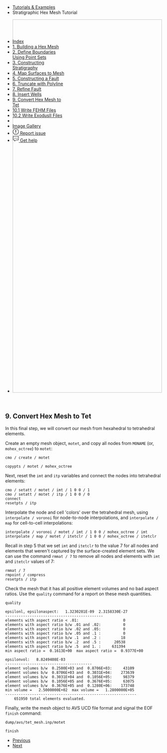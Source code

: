 <!-- Begin breadcrumb -->
<ul class="uk-breadcrumb">
    <li><a href="{{ "/pages/tutorial/index.html" | relative_url }}">Tutorials &amp; Examples</a></li>
    <li><span>Stratigraphic Hex Mesh Tutorial</span></li>
</ul>
<!-- End breadcrumb -->

<!-- Begin image slideshow -->
<div class="uk-position-relative uk-visible-toggle uk-light" tabindex="-1" uk-slideshow>
    <ul class="uk-slideshow-items">
        <li>
            <img data-src="{{ "/pages/tutorial/stratigraphy/images/19_hex_01_to_tet.png" | relative_url }}" width="1800" height="1200" alt="" uk-cover uk-img="target: !.uk-slideshow-items">
        </li>
    </ul>
</div>
<!-- End image slideshow -->
<br/>

<h2 id="convert-hex-mesh-to-tet" class="uk-h3 uk-margin-remove">9. Convert Hex Mesh to Tet</h2>

In this final step, we will convert our mesh from hexahedral to tetrahedral
elements.

Create an empty mesh object, `motet`, and copy all nodes from `MONAME`
(or, `mohex_octree`) to `motet`:

```
cmo / create / motet

copypts / motet / mohex_octree
```

Next, reset the `imt` and `itp` variables and connect the nodes into
tetrahedral elements:

```
cmo / setatt / motet / imt / 1 0 0 / 1
cmo / setatt / motet / itp / 1 0 0 / 0
connect
resetpts / itp
```

Interpolate the node and cell 'colors' over the tetrahedral mesh, using
`interpolate / voronoi` for node-to-node interpolations, and 
`interpolate / map` for cell-to-cell interpolations:

```
interpolate / voronoi / motet / imt / 1 0 0 / mohex_octree / imt
interpolate / map / motet / itetclr / 1 0 0 / mohex_octree / itetclr
```

Recall in step 5 that we set `imt` and `itetclr` to the value 7 for all
nodes and elements that weren't captured by the surface-created element sets. 
We can use the command `rmmat / 7` to remove all nodes and elements with
`imt` and `itetclr` values of 7:

```
rmmat / 7
rmpoint / compress
resetpts / itp
```

Check the mesh that it has all positive element volumes and no bad aspect ratios.
Use the `quality` command for a report on these mesh quantities.

```
quality

epsilonl, epsilonaspect:   1.3230281E-09  2.3158330E-27                         
--------------------------------------------                                    
elements with aspect ratio < .01:                    0                          
elements with aspect ratio b/w .01 and .02:          0                          
elements with aspect ratio b/w .02 and .05:          0                          
elements with aspect ratio b/w .05 and .1 :          0                          
elements with aspect ratio b/w .1  and .2 :         18                          
elements with aspect ratio b/w .2  and .5 :      20538                          
elements with aspect ratio b/w .5  and 1. :     631394                          
min aspect ratio =  0.1613E+00  max aspect ratio =  0.9377E+00                  
 
epsilonvol:   8.8249408E-03                                                     
---------------------------------------                                         
element volumes b/w  0.2500E+03 and  0.8706E+03:     43109                      
element volumes b/w  0.8706E+03 and  0.3031E+04:    273639                      
element volumes b/w  0.3031E+04 and  0.1056E+05:     98379                      
element volumes b/w  0.1056E+05 and  0.3676E+05:     63075                      
element volumes b/w  0.3676E+05 and  0.1280E+06:    173748                      
min volume =   2.5000000E+02  max volume =   1.2800000E+05                      
-----------------------------------------------------------                     
    651950 total elements evaluated.                                        
```

Finally, write the mesh object to AVS UCD file format and signal the EOF
`finish` command:

```
dump/avs/tet_mesh.inp/motet                                                     

finish
```

<!-- Next / Prev -->
<ul class="uk-pagination">
    <li><a href="{{ "/pages/tutorial/stratigraphy/step_08.html" | relative_url }}"><span class="uk-margin-small-right" uk-pagination-previous></span> Previous</a></li>
    <li class="uk-margin-auto-left"><a href="{{ "/pages/tutorial/stratigraphy/step_10_fehm.html" | relative_url }}">Next <span class="uk-margin-small-left" uk-pagination-next></span></a></li>
</ul>

<!-- Sidebar -->
<div class="tm-sidebar-right uk-visible@l">
    <div uk-sticky="offset: 160" class="uk-sticky uk-active uk-sticky-fixed" style="position: fixed; top: 160px; width: 200px;">
        <ul uk-scrollspy-nav="closest: li; scroll: true; offset: 100" class="uk-nav uk-nav-default tm-nav uk-nav-parent-icon">
            <li class=""><a href="{{ "/pages/tutorial/stratigraphy/index.html" | relative_url }}">Index</a></li>
            <li class=""><a href="{{ "/pages/tutorial/stratigraphy/step_01.html" | relative_url }}">1. Building a Hex Mesh</a></li>
            <li class=""><a href="{{ "/pages/tutorial/stratigraphy/step_02.html" | relative_url }}">2. Define Boundaries Using Point Sets</a></li>
            <li class=""><a href="{{ "/pages/tutorial/stratigraphy/step_03.html" | relative_url }}">3. Constructing Stratigraphy</a></li>
            <li class=""><a href="{{ "/pages/tutorial/stratigraphy/step_04.html" | relative_url }}">4. Map Surfaces to Mesh</a></li>
            <li class=""><a href="{{ "/pages/tutorial/stratigraphy/step_05.html" | relative_url }}">5. Constructing a Fault</a></li>
            <li class=""><a href="{{ "/pages/tutorial/stratigraphy/step_06.html" | relative_url }}">6. Truncate with Polyline</a></li>
            <li class=""><a href="{{ "/pages/tutorial/stratigraphy/step_07.html" | relative_url }}">7. Refine Fault</a></li>
            <li class=""><a href="{{ "/pages/tutorial/stratigraphy/step_08.html" | relative_url }}">8. Insert Wells</a></li>
            <li class="uk-active"><a href="#convert-hex-mesh-to-tet">9. Convert Hex Mesh to Tet</a></li>
            <li class=""><a href="{{ "/pages/tutorial/stratigraphy/step_10_fehm.html" | relative_url }}">10.1 Write FEHM Files</a></li>
            <li class=""><a href="{{ "/pages/tutorial/stratigraphy/step_10_exo.html" | relative_url }}">10.2 Write ExodusII Files</a></li>
            <li class="uk-nav-divider"></li>
            <!---->
            <li><a href="{{ "/pages/tutorial/stratigraphy/images/gallery.html" | relative_url }}" target="_blank"><span uk-icon="icon: image" class="uk-margin-small-right uk-icon"></span> <span class="uk-text-middle">Image Gallery</span></a></li>
            <li><a href="https://github.com/lanl/LaGriT/issues" target="_blank"><span uk-icon="icon: warning" class="uk-margin-small-right uk-icon"><svg width="20" height="20" viewBox="0 0 20 20" xmlns="http://www.w3.org/2000/svg" data-svg="warning"><circle cx="10" cy="14" r="1"></circle><circle fill="none" stroke="#000" stroke-width="1.1" cx="10" cy="10" r="9"></circle><path d="M10.97,7.72 C10.85,9.54 10.56,11.29 10.56,11.29 C10.51,11.87 10.27,12 9.99,12 C9.69,12 9.49,11.87 9.43,11.29 C9.43,11.29 9.16,9.54 9.03,7.72 C8.96,6.54 9.03,6 9.03,6 C9.03,5.45 9.46,5.02 9.99,5 C10.53,5.01 10.97,5.44 10.97,6 C10.97,6 11.04,6.54 10.97,7.72 L10.97,7.72 Z"></path></svg></span> <span class="uk-text-middle">Report issue</span></a></li>
            <li><a href="mailto:lagrit-dev@lanl.gov" target="_blank"><span uk-icon="icon: commenting" class="uk-margin-small-right uk-icon"><svg width="20" height="20" viewBox="0 0 20 20" xmlns="http://www.w3.org/2000/svg" data-svg="commenting"><polygon fill="none" stroke="#000" points="1.5,1.5 18.5,1.5 18.5,13.5 10.5,13.5 6.5,17.5 6.5,13.5 1.5,13.5"></polygon><circle cx="10" cy="8" r="1"></circle><circle cx="6" cy="8" r="1"></circle><circle cx="14" cy="8" r="1"></circle></svg></span> <span class="uk-text-middle">Get help</span></a></li>
        </ul>
    </div>
</div>